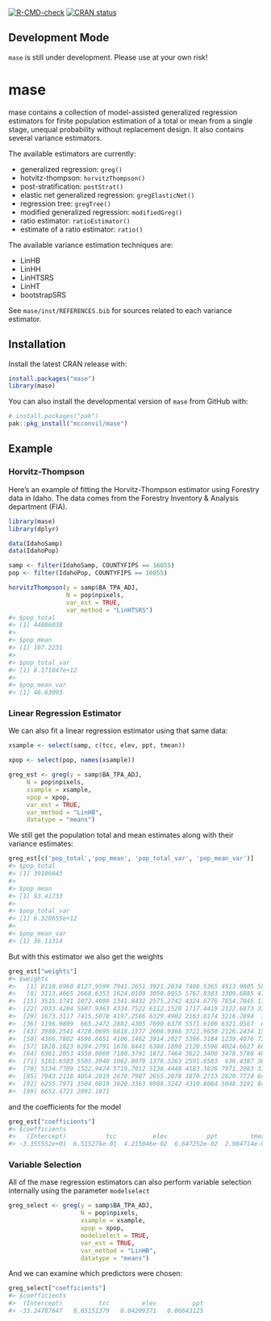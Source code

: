 
<!-- README.md is generated from README.Rmd. Please edit that file -->

<!-- badges: start -->
[![R-CMD-check](https://github.com/mcconvil/mase/actions/workflows/R-CMD-check.yaml/badge.svg)](https://github.com/mcconvil/mase/actions/workflows/R-CMD-check.yaml)
[![CRAN
status](https://www.r-pkg.org/badges/version/mase)](https://CRAN.R-project.org/package=mase)
<!-- badges: end -->

## Development Mode

`mase` is still under development. Please use at your own risk!

# mase

mase contains a collection of model-assisted generalized regression
estimators for finite population estimation of a total or mean from a
single stage, unequal probability without replacement design. It also
contains several variance estimators.

The available estimators are currently:

- generalized regression: `greg()`
- hotvitz-thompson: `horvitzThompson()`
- post-stratification: `postStrat()`
- elastic net generalized regression: `gregElasticNet()`
- regression tree: `gregTree()`
- modified generalized regression: `modifiedGreg()`
- ratio estimator: `ratioEstimator()`
- estimate of a ratio estimator: `ratio()`

The available variance estimation techniques are:

- LinHB
- LinHH
- LinHTSRS
- LinHT
- bootstrapSRS

See `mase/inst/REFERENCES.bib` for sources related to each variance
estimator.

## Installation

Install the latest CRAN release with:

``` r
install.packages("mase")
library(mase)
```

You can also install the developmental version of `mase` from GitHub
with:

``` r
# install.packages("pak")
pak::pkg_install("mcconvil/mase")
```

## Example

### Horvitz-Thompson

Here’s an example of fitting the Horvitz-Thompson estimator using
Forestry data in Idaho. The data comes from the Forestry Inventory &
Analysis department (FIA).

``` r
library(mase)
library(dplyr)

data(IdahoSamp)
data(IdahoPop)

samp <- filter(IdahoSamp, COUNTYFIPS == 16055) 
pop <- filter(IdahoPop, COUNTYFIPS == 16055) 

horvitzThompson(y = samp$BA_TPA_ADJ,
                N = pop$npixels,
                var_est = TRUE,
                var_method = "LinHTSRS")
#> $pop_total
#> [1] 44886038
#> 
#> $pop_mean
#> [1] 107.2231
#> 
#> $pop_total_var
#> [1] 8.171847e+12
#> 
#> $pop_mean_var
#> [1] 46.63093
```

### Linear Regression Estimator

We can also fit a linear regression estimator using that same data:

``` r
xsample <- select(samp, c(tcc, elev, ppt, tmean))

xpop <- select(pop, names(xsample))

greg_est <- greg(y = samp$BA_TPA_ADJ,
     N = pop$npixels,
     xsample = xsample,
     xpop = xpop,
     var_est = TRUE,
     var_method = "LinHB",
     datatype = "means")
```

We still get the population total and mean estimates along with their
variance estimates:

``` r
greg_est[c('pop_total','pop_mean', 'pop_total_var', 'pop_mean_var')]
#> $pop_total
#> [1] 39106643
#> 
#> $pop_mean
#> [1] 93.41733
#> 
#> $pop_total_var
#> [1] 6.328655e+12
#> 
#> $pop_mean_var
#> [1] 36.11314
```

But with this estimator we also get the weights

``` r
greg_est["weights"]
#> $weights
#>   [1] 8110.6960 8127.9599 7941.2651 3921.2834 7408.5365 4513.9805 5072.4347
#>   [8] 3113.4665 2668.6353 1624.0109 3050.8955 5767.8383 3309.6885 4758.3397
#>  [15] 3515.1741 1072.4099 1341.8432 2575.2742 4324.6776 7854.7045 1764.1326
#>  [22] 2033.4284 5607.9363 4334.7522 6112.1528 1717.4419 2122.6873 3394.7071
#>  [29] 1673.3117 7415.5078 4197.2586 6329.4902 2163.0174 3216.2894  738.0286
#>  [36] 1196.9899  665.2472 2882.4305 7690.6378 5571.6106 6321.0567  883.0485
#>  [43] 3980.2541 4728.0695 6818.1577 2608.9368 3721.9650 2126.2434 1576.9905
#>  [50] 4366.7802 4596.6651 4106.1462 3914.2027 5396.3184 1239.4076 7226.7119
#>  [57] 1828.1823 6284.2791 1678.8441 6388.1890 2120.5596 4024.6627 6659.0981
#>  [64] 6361.2053 4558.0869 7180.3791 1872.7464 3622.3400 3478.5788 4049.6881
#>  [71] 5161.6503 5505.3940 1062.8079 1378.3263 2591.6583  636.4387 3864.2963
#>  [78] 5134.7709 1522.9424 5719.7012 5138.4440 4183.3826 7971.2083 3122.3592
#>  [85] 7943.2118 4054.2819 2670.7987 2655.2078 3870.2713 2620.7724 6439.1774
#>  [92] 6255.7971 3504.0819 3620.3363 9988.3242 4310.8084 5048.3191 8485.6856
#>  [99] 6652.4721 2892.1071
```

and the coefficients for the model

``` r
greg_est["coefficients"]
#> $coefficients
#>   (Intercept)           tcc          elev           ppt         tmean 
#> -3.355552e+01  6.515276e-01  4.215046e-02  6.647252e-02  2.984714e-04
```

### Variable Selection

All of the mase regression estimators can also perform variable
selection internally using the parameter `modelselect`

``` r
greg_select <- greg(y = samp$BA_TPA_ADJ,
                    N = pop$npixels,
                    xsample = xsample,
                    xpop = xpop,
                    modelselect = TRUE,
                    var_est = TRUE,
                    var_method = "LinHB",
                    datatype = "means")
```

And we can examine which predictors were chosen:

``` r
greg_select["coefficients"]
#> $coefficients
#>  (Intercept)          tcc         elev          ppt 
#> -33.24787647   0.65151379   0.04209371   0.06643125
```
